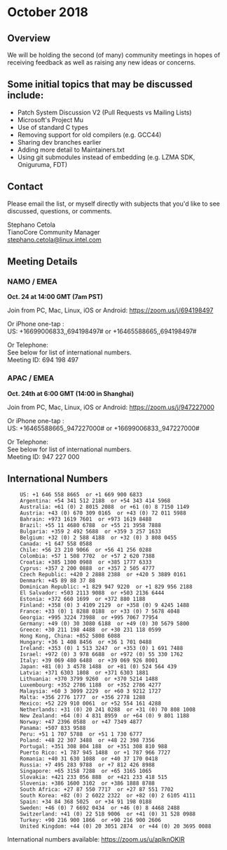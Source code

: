 # October 2018
## Overview
We will be holding the second (of many) community meetings in hopes of receiving feedback as well as raising any new ideas or concerns.

## Some initial topics that may be discussed include:
- Patch System Discussion V2 (Pull Requests vs Mailing Lists)
- Microsoft's Project Mu
- Use of standard C types
- Removing support for old compilers (e.g. GCC44)
- Sharing dev branches earlier
- Adding more detail to Maintainers.txt
- Using git submodules instead of embedding (e.g. LZMA SDK, Oniguruma, FDT)

## Contact
Please email the list, or myself directly with subjects that you'd like to see discussed, questions, or comments.

Stephano Cetola  
TianoCore Community Manager  
stephano.cetola@linux.intel.com    
  
## Meeting Details

### NAMO / EMEA

**Oct. 24 at 14:00 GMT (7am PST)**

Join from PC, Mac, Linux, iOS or Android: https://zoom.us/j/694198497

Or iPhone one-tap :  
US: +16699006833,,694198497#  or +16465588665,,694198497#  
  
Or Telephone:  
    See below for list of international numbers.  
    Meeting ID: 694 198 497  
  
### APAC / EMEA
  
**Oct. 24th at 6:00 GMT (14:00 in Shanghai)**
  
Join from PC, Mac, Linux, iOS or Android: https://zoom.us/j/947227000  
  
Or iPhone one-tap :  
    US: +16465588665,,947227000#  or +16699006833,,947227000#  
  
Or Telephone:  
   See below for list of international numbers.  
   Meeting ID: 947 227 000  

## International Numbers
        US: +1 646 558 8665  or +1 669 900 6833   
        Argentina: +54 341 512 2188  or +54 343 414 5968   
        Australia: +61 (0) 2 8015 2088  or +61 (0) 8 7150 1149  
        Austria: +43 (0) 670 309 0165  or +43 (0) 72 011 5988 
        Bahrain: +973 1619 7601  or +973 1619 8488 
        Brazil: +55 11 4680 6788  or +55 21 3958 7888 
        Bulgaria: +359 2 492 5688  or +359 3 257 1633 
        Belgium: +32 (0) 2 588 4188  or +32 (0) 3 808 0455 
        Canada: +1 647 558 0588 
        Chile: +56 23 210 9066  or +56 41 256 0288 
        Colombia: +57 1 508 7702  or +57 2 620 7388 
        Croatia: +385 1300 0988  or +385 1777 6333 
        Cyprus: +357 2 200 0888  or +357 2 505 4777 
        Czech Republic: +420 2 2888 2388  or +420 5 3889 0161 
        Denmark: +45 89 88 37 88 
        Dominican Republic: +1 829 947 9220  or +1 829 956 2188 
        El Salvador: +503 2113 9088  or +503 2136 6444 
        Estonia: +372 660 1699  or +372 880 1188 
        Finland: +358 (0) 3 4109 2129  or +358 (0) 9 4245 1488 
        France: +33 (0) 1 8288 0188  or +33 (0) 7 5678 4048 
        Georgia: +995 3224 73988  or +995 7067 77954 
        Germany: +49 (0) 30 3080 6188  or +49 (0) 30 5679 5800 
        Greece: +30 211 198 4488  or +30 231 118 0599 
        Hong Kong, China: +852 5808 6088 
        Hungary: +36 1 408 8456  or +36 1 701 0488 
        Ireland: +353 (0) 1 513 3247  or +353 (0) 1 691 7488 
        Israel: +972 (0) 3 978 6688  or +972 (0) 55 330 1762 
        Italy: +39 069 480 6488  or +39 069 926 8001 
        Japan: +81 (0) 3 4578 1488  or +81 (0) 524 564 439 
        Latvia: +371 6303 1808  or +371 6303 1881 
        Lithuania: +370 3799 9260  or +370 5214 1488 
        Luxembourg: +352 2786 1188  or +352 2786 4277 
        Malaysia: +60 3 3099 2229  or +60 3 9212 1727 
        Malta: +356 2776 1777  or +356 2778 1288 
        Mexico: +52 229 910 0061  or +52 554 161 4288 
        Netherlands: +31 (0) 20 241 0288  or +31 (0) 70 808 1008 
        New Zealand: +64 (0) 4 831 8959  or +64 (0) 9 801 1188 
        Norway: +47 2396 0588  or +47 7349 4877 
        Panama: +507 833 9588 
        Peru: +51 1 707 5788  or +51 1 730 6777 
        Poland: +48 22 307 3488  or +48 22 398 7356 
        Portugal: +351 308 804 188  or +351 308 810 988 
        Puerto Rico: +1 787 945 1488  or +1 787 966 7727 
        Romania: +40 31 630 1088  or +40 37 170 0418 
        Russia: +7 495 283 9788  or +7 812 426 8988 
        Singapore: +65 3158 7288  or +65 3165 1065 
        Slovakia: +421 233 056 888  or +421 233 418 515 
        Slovenia: +386 1600 3102  or +386 1888 8788 
        South Africa: +27 87 550 7717  or +27 87 551 7702 
        South Korea: +82 (0) 2 6022 2322  or +82 (0) 2 6105 4111 
        Spain: +34 84 368 5025  or +34 91 198 0188 
        Sweden: +46 (0) 7 6692 0434  or +46 (0) 8 4468 2488 
        Switzerland: +41 (0) 22 518 9006  or +41 (0) 31 528 0988 
        Turkey: +90 216 900 1866  or +90 216 900 2606 
        United Kingdom: +44 (0) 20 3051 2874  or +44 (0) 20 3695 0088 
International numbers available: https://zoom.us/u/aplknOKIR